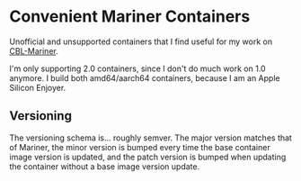 # Convenient Mariner Containers

Unofficial and unsupported containers that I find useful for my work on [CBL-Mariner](https://github.com/microsoft/CBL-Mariner).

I'm only supporting 2.0 containers, since I don't do much work on 1.0 anymore. I build both amd64/aarch64 containers, because I am an Apple Silicon Enjoyer.

## Versioning

The versioning schema is... roughly semver. The major version matches that of Mariner, the minor version is bumped every time the base container image version is updated, and the patch version is bumped when updating the container without a base image version update.
